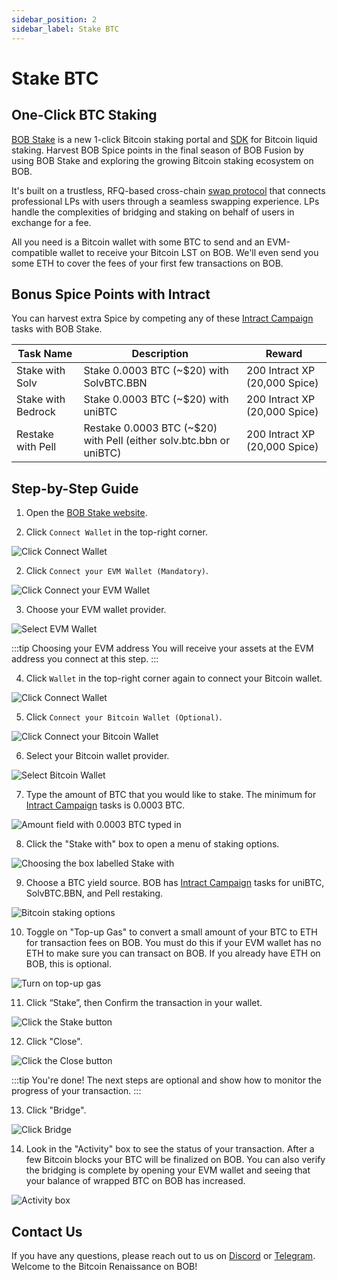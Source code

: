 ```yaml
---
sidebar_position: 2
sidebar_label: Stake BTC
---
```


# Stake BTC

## One-Click BTC Staking

[BOB Stake](https://app.gobob.xyz/stake?type=stake&stakeWith=solv-solvbtcbbn) is a new 1-click Bitcoin staking portal and [SDK](/docs/learn/builder-guides/gateway.md) for Bitcoin liquid staking. Harvest BOB Spice points in the final season of BOB Fusion by using BOB Stake and exploring the growing Bitcoin staking ecosystem on BOB.

It's built on a trustless, RFQ-based cross-chain [swap protocol](../../../build/examples/btc-swap/) that connects professional LPs with users through a seamless swapping experience. LPs handle the complexities of bridging and staking on behalf of users in exchange for a fee.

All you need is a Bitcoin wallet with some BTC to send and an EVM-compatible wallet to receive your Bitcoin LST on BOB. We'll even send you some ETH to cover the fees of your first few transactions on BOB.

## Bonus Spice Points with Intract

You can harvest extra Spice by competing any of these [Intract Campaign](https://www.intract.io/explore?query=BOB&hideCompleted=true&hideExpired=true&sortBy=rankingB&entity_type=CAMPAIGN) tasks with BOB Stake.

| Task Name          | Description                                                         | Reward                        |
| ------------------ | ------------------------------------------------------------------- | ----------------------------- |
| Stake with Solv    | Stake 0.0003 BTC (~$20) with SolvBTC.BBN                            | 200 Intract XP (20,000 Spice) |
| Stake with Bedrock | Stake 0.0003 BTC (~$20) with uniBTC                                 | 200 Intract XP (20,000 Spice) |
| Restake with Pell  | Restake 0.0003 BTC (~$20) with Pell (either solv.btc.bbn or uniBTC) | 200 Intract XP (20,000 Spice) |

## Step-by-Step Guide

1. Open the [BOB Stake website](https://app.gobob.xyz/stake?type=stake&stakeWith=solv-solvbtcbbn).

1. Click `Connect Wallet` in the top-right corner.

![Click Connect Wallet](./bob-stake-01.png)

2. Click `Connect your EVM Wallet (Mandatory)`.

![Click Connect your EVM Wallet](./bob-stake-02.png)

3. Choose your EVM wallet provider.

![Select EVM Wallet](./bob-stake-03.png)

:::tip Choosing your EVM address
You will receive your assets at the EVM address you connect at this step.
:::

4. Click `Wallet` in the top-right corner again to connect your Bitcoin wallet.

![Click Connect Wallet](./bob-stake-04.png)

5. Click `Connect your Bitcoin Wallet (Optional)`.

![Click Connect your Bitcoin Wallet](./bob-stake-05.png)

6. Select your Bitcoin wallet provider.

![Select Bitcoin Wallet](./bob-stake-06.png)

7. Type the amount of BTC that you would like to stake. The minimum for [Intract Campaign](https://www.intract.io/explore?query=BOB&hideCompleted=true&hideExpired=true&sortBy=rankingB&entity_type=CAMPAIGN) tasks is 0.0003 BTC.

![Amount field with 0.0003 BTC typed in](./bob-stake-07.png)

8. Click the "Stake with" box to open a menu of staking options.

![Choosing the box labelled Stake with](./bob-stake-08.png)

9. Choose a BTC yield source. BOB has [Intract Campaign](https://www.intract.io/explore?query=BOB&hideCompleted=true&hideExpired=true&sortBy=rankingB&entity_type=CAMPAIGN) tasks for uniBTC, SolvBTC.BBN, and Pell restaking.

![Bitcoin staking options](./bob-stake-09.png)

10. Toggle on "Top-up Gas" to convert a small amount of your BTC to ETH for transaction fees on BOB. You must do this if your EVM wallet has no ETH to make sure you can transact on BOB. If you already have ETH on BOB, this is optional.

![Turn on top-up gas](./bob-stake-10.png)

11. Click “Stake”, then Confirm the transaction in your wallet.

![Click the Stake button](./bob-stake-11.png)

12. Click "Close".

![Click the Close button](./bob-stake-12.png)

:::tip You're done!
The next steps are optional and show how to monitor the progress of your transaction.
:::

13. Click "Bridge".

![Click Bridge](./bob-stake-13.png)

14. Look in the "Activity" box to see the status of your transaction. After a few Bitcoin blocks your BTC will be finalized on BOB. You can also verify the bridging is complete by opening your EVM wallet and seeing that your balance of wrapped BTC on BOB has increased.

![Activity box](./bob-stake-14.png)

## Contact Us

If you have any questions, please reach out to us on [Discord](https://discord.gg/gobob) or [Telegram](https://t.me/+CyIcLW2nfaFlNDc1). Welcome to the Bitcoin Renaissance on BOB!
